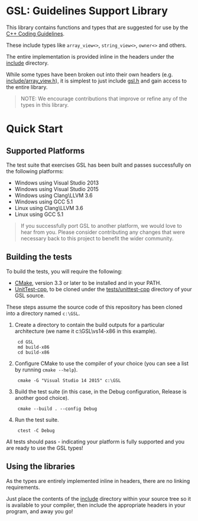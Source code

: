 # GSL: Guidelines Support Library

This library contains functions and types that are suggested for use by the
[C++ Coding Guidelines](https://github.com/Microsoft/CppCodingStandards/).

These include types like `array_view<>`, `string_view<>`, `owner<>` and others.

The entire implementation is provided inline in the headers under the [include](./include) directory.

While some types have been broken out into their own headers (e.g. [include/array_view.h](./include/array_view.h)),
it is simplest to just include [gsl.h](./include/gsl.h) and gain access to the entire library.

> NOTE: We encourage contributions that improve or refine any of the types in this library.

# Quick Start
## Supported Platforms
The test suite that exercises GSL has been built and passes successfully on the following platforms:

* Windows using Visual Studio 2013
* Windows using Visual Studio 2015
* Windows using Clang\LLVM 3.6
* Windows using GCC 5.1
* Linux using Clang\LLVM 3.6
* Linux using GCC 5.1

> If you successfully port GSL to another platform, we would love to hear from you. Please consider contributing
any changes that were necessary back to this project to benefit the wider community. 

## Building the tests
To build the tests, you will require the following:

* [CMake](http://cmake.org), version 3.3 or later to be installed and in your PATH.
* [UnitTest-cpp](https://github.com/Microsoft/unittest-cpp), to be cloned under the [tests/unittest-cpp](./tests/unittest-cpp) directory
of your GSL source.

These steps assume the source code of this repository has been cloned into a directory named `c:\GSL`.

1. Create a directory to contain the build outputs for a particular architecture (we name it c:\GSL\vs14-x86 in this example).

        cd GSL
        md build-x86
        cd build-x86

2. Configure CMake to use the compiler of your choice (you can see a list by running `cmake --help`).
    
        cmake -G "Visual Studio 14 2015" c:\GSL
    
3. Build the test suite (in this case, in the Debug configuration, Release is another good choice).    

        cmake --build . --config Debug
 
4. Run the test suite.    

        ctest -C Debug

All tests should pass - indicating your platform is fully supported and you are ready to use the GSL types!

## Using the libraries
As the types are entirely implemented inline in headers, there are no linking requirements.

Just place the contents of the [include](./include) directory within your source tree so it is available
to your compiler, then include the appropriate headers in your program, and away you go!
